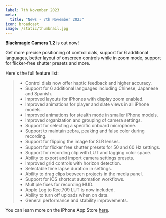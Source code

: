 ```yaml
---
label: 7th November 2023
meta:
  title: "News - 7th November 2023"
icon: broadcast
image: /static/thumbnail.jpg
---
```


**Blackmagic Camera 1.2** is out now!

Get more precise positioning of control dials, support for 6 additional languages, better layout of onscreen controls while in zoom mode, support for flicker-free shutter presets and more.

Here's the full feature list:

> - Control dials now offer haptic feedback and higher accuracy.
> - Support for 6 additional languages including Chinese, Japanese and Spanish.
> - Improved layouts for iPhones with display zoom enabled.
> - Improved animations for player and slate views in all iPhone models.
> - Improved animations for stealth mode in smaller iPhone models.
> - Improved organization and grouping of camera settings.
> - Support for selecting a specific onboard microphone.
> - Support to maintain zebra, peaking and false color during recording.
> - Support for flipping the image for SLR lenses.
> - Support for flicker free shutter presets for 50 and 60 Hz settings.
> - Support for recording clip with LUT and tagging color space.
> - Ability to export and import camera settings presets.
> - Improved grid controls with horizon detection.
> - Selectable time lapse duration in settings.
> - Ability to drag clips between projects in the media panel.
> - Support for iOS shortcut automation workflows.
> - Multiple fixes for recording HUD.
> - Apple Log to Rec.709 LUT is now included.
> - Ability to turn off uploads when on data.
> - General performance and stability improvements.

You can learn more on the iPhone App Store [here](https://apps.apple.com/us/app/blackmagic-camera/id6449580241).
